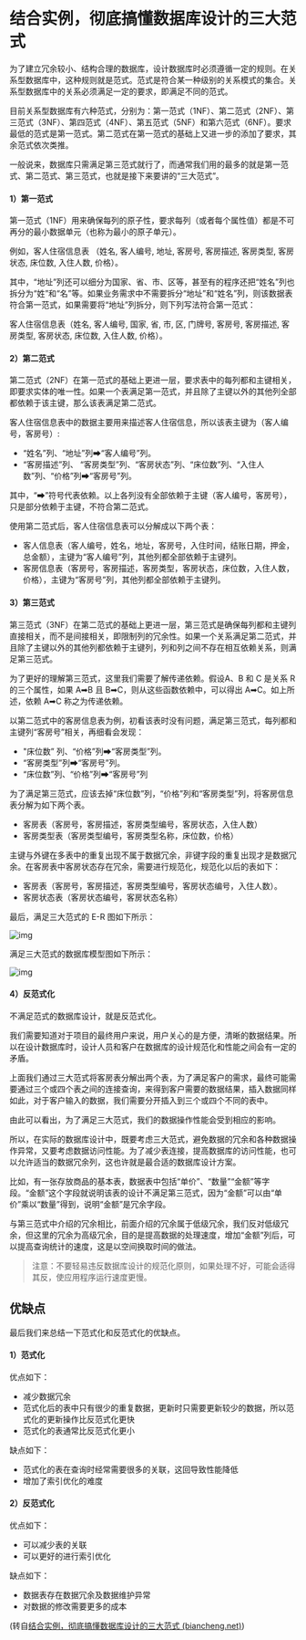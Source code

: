 # 结合实例，彻底搞懂数据库设计的三大范式

为了建立冗余较小、结构合理的数据库，设计数据库时必须遵循一定的规则。在关系型数据库中，这种规则就是范式。范式是符合某一种级别的关系模式的集合。关系型数据库中的关系必须满足一定的要求，即满足不同的范式。

目前关系型数据库有六种范式，分别为：第一范式（1NF）、第二范式（2NF）、第三范式（3NF）、第四范式（4NF）、第五范式（5NF）和第六范式（6NF）。要求最低的范式是第一范式。第二范式在第一范式的基础上又进一步的添加了要求，其余范式依次类推。

一般说来，数据库只需满足第三范式就行了，而通常我们用的最多的就是第一范式、第二范式、第三范式，也就是接下来要讲的“三大范式”。

#### 1）第一范式

第一范式（1NF）用来确保每列的原子性，要求每列（或者每个属性值）都是不可再分的最小数据单元（也称为最小的原子单元）。

例如，客人住宿信息表 （姓名, 客人编号, 地址, 客房号, 客房描述, 客房类型, 客房状态, 床位数, 入住人数, 价格）。

其中，“地址”列还可以细分为国家、省、市、区等，甚至有的程序还把“姓名”列也拆分为“姓”和“名”等。如果业务需求中不需要拆分“地址”和“姓名”列，则该数据表符合第一范式，如果需要将“地址”列拆分，则下列写法符合第一范式：

客人住宿信息表（姓名, 客人编号, 国家, 省, 市, 区, 门牌号, 客房号, 客房描述, 客房类型, 客房状态, 床位数, 入住人数, 价格）。

#### 2）第二范式

第二范式（2NF）在第一范式的基础上更进一层，要求表中的每列都和主键相关，即要求实体的唯一性。如果一个表满足第一范式，并且除了主键以外的其他列全部都依赖于该主键，那么该表满足第二范式。

客人住宿信息表中的数据主要用来描述客人住宿信息，所以该表主键为（客人编号，客房号）:

- “姓名”列、“地址”列➡“客人编号”列。
- “客房描述”列、 “客房类型”列、“客房状态”列、“床位数”列、“入住人数”列、“价格”列➡“客房号”列。


其中，“➡”符号代表依赖。以上各列没有全部依赖于主键（客人编号，客房号），只是部分依赖于主键，不符合第二范式。

使用第二范式后，客人住宿信息表可以分解成以下两个表：

- 客人信息表（客人编号，姓名，地址，客房号，入住时间，结账日期，押金，总金额），主键为“客人编号”列，其他列都全部依赖于主键列。
- 客房信息表（客房号，客房描述，客房类型，客房状态，床位数，入住人数，价格），主键为“客房号”列，其他列都全部依赖于主键列。

#### 3）第三范式

第三范式（3NF）在第二范式的基础上更进一层，第三范式是确保每列都和主键列直接相关，而不是间接相关，即限制列的冗余性。如果一个关系满足第二范式，并且除了主键以外的其他列都依赖于主键列，列和列之间不存在相互依赖关系，则满足第三范式。

为了更好的理解第三范式，这里我们需要了解传递依赖。假设A、B 和 C 是关系 R 的三个属性，如果 A➡B 且 B➡C，则从这些函数依赖中，可以得出 A➡C。如上所述，依赖 A➡C 称之为传递依赖。

以第二范式中的客房信息表为例，初看该表时没有问题，满足第三范式，每列都和主键列“客房号”相关，再细看会发现：

- "床位数” 列、“价格”列➡“客房类型”列。
- “客房类型”列➡“客房号”列。
- “床位数”列、“价格”列➡“客房号”列


为了满足第三范式，应该去掉“床位数”列，“价格”列和“客房类型”列，将客房信息表分解为如下两个表。

- 客房表（客房号，客房描述，客房类型编号，客房状态，入住人数）
- 客房类型表（客房类型编号，客房类型名称，床位数，价格）


主键与外键在多表中的重复出现不属于数据冗余，非键字段的重复出现才是数据冗余。在客房表中客房状态存在冗余，需要进行规范化，规范化以后的表如下：

- 客房表（客房号，客房描述，客房类型编号，客房状态编号，入住人数）。
- 客房状态表（客房状态编号，客房状态名称）

最后，满足三大范式的 E-R 图如下所示：

![img](http://img.lickoo.fun/sql/1.png)

满足三大范式的数据库模型图如下所示：

![img](http://img.lickoo.fun/sql/2.png)

#### 4）反范式化

不满足范式的数据库设计，就是反范式化。

我们需要知道对于项目的最终用户来说，用户关心的是方便，清晰的数据结果。所以在设计数据库时，设计人员和客户在数据库的设计规范化和性能之间会有一定的矛盾。

上面我们通过三大范式将客房表分解出两个表，为了满足客户的需求，最终可能需要通过三个或四个表之间的连接查询，来得到客户需要的数据结果，插入数据同样如此，对于客户输入的数据，我们需要分开插入到三个或四个不同的表中。

由此可以看出，为了满足三大范式，我们的数据操作性能会受到相应的影响。

所以，在实际的数据库设计中，既要考虑三大范式，避免数据的冗余和各种数据操作异常，又要考虑数据访问性能。为了减少表连接，提高数据库的访问性能，也可以允许适当的数据冗余列，这也许就是最合适的数据库设计方案。

比如，有一张存放商品的基本表，数据表中包括“单价”、“数量”“金额”等字段。“金额”这个字段就说明该表的设计不满足第三范式，因为“金额”可以由“单价”乘以“数量”得到，说明“金额”是冗余字段。

与第三范式中介绍的冗余相比，前面介绍的冗余属于低级冗余，我们反对低级冗余，但这里的冗余为高级冗余，目的是提高数据的处理速度，增加“金额”列后，可以提高查询统计的速度，这是以空间换取时间的做法。

> 注意：不要轻易违反数据库设计的规范化原则，如果处理不好，可能会适得其反，使应用程序运行速度更慢。

## 优缺点

最后我们来总结一下范式化和反范式化的优缺点。

#### 1）范式化

优点如下：

- 减少数据冗余
- 范式化后的表中只有很少的重复数据，更新时只需要更新较少的数据，所以范式化的更新操作比反范式化更快
- 范式化的表通常比反范式化更小


缺点如下：

- 范式化的表在查询时经常需要很多的关联，这回导致性能降低
- 增加了索引优化的难度

#### 2）反范式化

优点如下：

- 可以减少表的关联
- 可以更好的进行索引优化


缺点如下：

- 数据表存在数据冗余及数据维护异常
- 对数据的修改需要更多的成本

(转自[结合实例，彻底搞懂数据库设计的三大范式 (biancheng.net)](http://c.biancheng.net/view/vip_8332.html))

